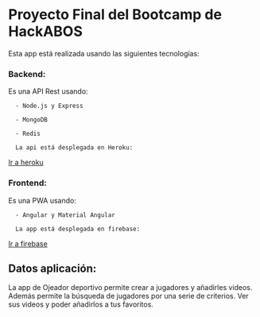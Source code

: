 # Proyecto Final del Bootcamp de HackABOS

Esta app está realizada usando las siguientes tecnologías:

### Backend:
  Es una API Rest usando:

      - Node.js y Express

      - MongoDB

      - Redis

      La api está desplegada en Heroku: 
       
[Ir a heroku](https://sport-scout-api.herokuapp.com/api/v1/)


### Frontend:
  Es una PWA usando:

      - Angular y Material Angular 

      La app está desplegada en firebase:
      
[Ir a firebase](https://sport-scout.firebaseapp.com/auth)

## Datos aplicación:

  La app de Ojeador deportivo permite crear a jugadores y añadirles videos. 
  Además permite la búsqueda de jugadores por una serie de criterios.
  Ver sus videos y poder añadirlos a tus favoritos.
 
